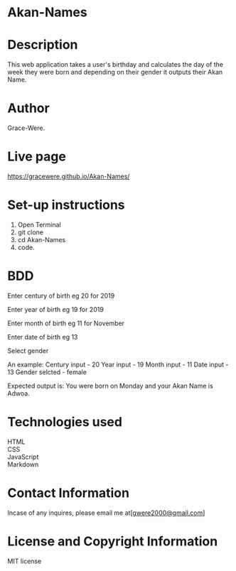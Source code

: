 # Akan-Names

# Description

This web application takes a user's birthday and calculates the day of the week they were born and depending on their gender it outputs their Akan Name.

# Author

Grace-Were.

# Live page

https://gracewere.github.io/Akan-Names/

# Set-up instructions

1. Open Terminal
2. git clone
3. cd Akan-Names
4. code.

# BDD

Enter century of birth eg 20 for 2019

Enter year of birth eg 19 for 2019

Enter month of birth eg 11 for November

Enter date of birth eg 13

Select gender

An example:
Century input - 20
Year input - 19
Month input - 11
Date input - 13
Gender selcted - female

Expected output is: You were born on Monday and your Akan Name is Adwoa.

# Technologies used

HTML  
CSS  
JavaScript  
Markdown

# Contact Information

Incase of any inquires, please email me at[gwere2000@gmail.com]

# License and Copyright Information

MIT license
